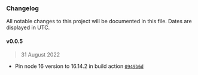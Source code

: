 ### Changelog

All notable changes to this project will be documented in this file. Dates are displayed in UTC.

#### v0.0.5

> 31 August 2022

- Pin node 16 version to 16.14.2 in build action [`0949b6d`](https://github.com/fireblocks/fireblocks-web3-provider/commit/0949b6db82a48744704f962c76418536f8b770e7)
